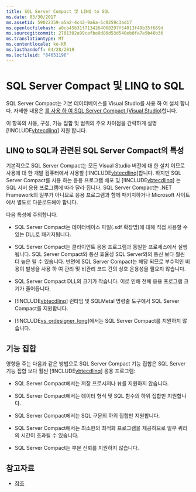 ```yaml
---
title: SQL Server Compact 및 LINQ to SQL
ms.date: 03/30/2017
ms.assetid: 59022359-a5a2-4c42-9a6a-5c0259c3ad17
ms.openlocfilehash: a0cb45b31f7134264068297f54013f49b35f669d
ms.sourcegitcommit: 2701302a99cafbe0d86d53d540eb0fa7e9b46b36
ms.translationtype: MT
ms.contentlocale: ko-KR
ms.lasthandoff: 04/28/2019
ms.locfileid: "64651196"
---
```

# <a name="sql-server-compact-and-linq-to-sql"></a>SQL Server Compact 및 LINQ to SQL
SQL Server Compact는 기본 데이터베이스를 Visual Studio를 사용 하 여 설치 합니다. 자세한 내용은 [를 사용 하 여 SQL Server Compact (Visual Studio)](https://docs.microsoft.com/previous-versions/visualstudio/visual-studio-2012/aa983321(v=vs.110))합니다.  
  
 이 항목의 사용, 구성, 기능 집합 및 범위의 주요 차이점을 간략하게 설명 [!INCLUDE[vbtecdlinq](../../../../../../includes/vbtecdlinq-md.md)] 지원 합니다.  
  
## <a name="characteristics-of-sql-server-compact-in-relation-to-linq-to-sql"></a>LINQ to SQL과 관련된 SQL Server Compact의 특성  
 기본적으로 SQL Server Compact는 모든 Visual Studio 버전에 대 한 설치 이므로 사용에 대 한 개발 컴퓨터에서 사용할 [!INCLUDE[vbtecdlinq](../../../../../../includes/vbtecdlinq-md.md)]합니다. 하지만 SQL Server Compact를 사용 하는 응용 프로그램 배포 및 [!INCLUDE[vbtecdlinq](../../../../../../includes/vbtecdlinq-md.md)] 는 SQL 서버 응용 프로그램에 따라 달라 집니다. SQL Server Compact는 .NET Framework의 일부가 아니므로 응용 프로그램과 함께 패키지하거나 Microsoft 사이트에서 별도로 다운로드해야 합니다.  
  
 다음 특성에 주의합니다.  
  
- SQL Server Compact는 데이터베이스 파일(.sdf 확장명)에 대해 직접 사용할 수 있는 DLL로 패키지됩니다.  
  
- SQL Server Compact는 클라이언트 응용 프로그램과 동일한 프로세스에서 실행 됩니다. SQL Server Compact와 통신 효율성 SQL Server와의 통신 보다 훨씬 더 높은 될 수 있습니다. 반면에 SQL Server Compact는 해당 되므로 부수적인 비용이 발생을 사용 하 여 관리 및 비관리 코드 간의 상호 운용성을 필요지 않습니다.  
  
- SQL Server Compact DLL의 크기가 작습니다. 이로 인해 전체 응용 프로그램 크기가 줄어듭니다.  
  
- [!INCLUDE[vbtecdlinq](../../../../../../includes/vbtecdlinq-md.md)] 런타임 및 SQLMetal 명령줄 도구에서 SQL Server Compact를 지원합니다.  
  
- [!INCLUDE[vs_ordesigner_long](../../../../../../includes/vs-ordesigner-long-md.md)]에서는 SQL Server Compact를 지원하지 않습니다.  
  
## <a name="feature-set"></a>기능 집합  
 영향을 주는 다음과 같은 방법으로 SQL Server Compact 기능 집합은 SQL Server 기능 집합 보다 훨씬 [!INCLUDE[vbtecdlinq](../../../../../../includes/vbtecdlinq-md.md)] 응용 프로그램:  
  
- SQL Server Compact에서는 저장 프로시저나 뷰를 지원하지 않습니다.  
  
- SQL Server Compact에서는 데이터 형식 및 SQL 함수의 하위 집합만 지원합니다.  
  
- SQL Server Compact에서는 SQL 구문의 하위 집합만 지원합니다.  
  
- SQL Server Compact에서는 최소한의 최적화 프로그램을 제공하므로 일부 쿼리의 시간이 초과될 수 있습니다.  
  
- SQL Server Compact는 부분 신뢰를 지원하지 않습니다.  
  
## <a name="see-also"></a>참고자료

- [참조](../../../../../../docs/framework/data/adonet/sql/linq/reference.md)
